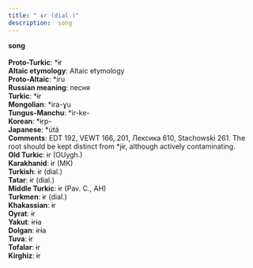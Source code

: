 ```yaml
---
title: " ɨr (dial.)"
description:  song
---
```

<strong> song</strong><br><br>
<strong>Proto-Turkic</strong>:  *ɨr<br>
<strong>Altaic etymology</strong>:  Altaic etymology<br>
<strong> Proto-Altaic</strong>:  *íru<br>
<strong>Russian meaning</strong>:  песня<br>
<strong>Turkic</strong>:  *ɨr<br>
<strong>Mongolian</strong>:  *ira-ɣu<br>
<strong>Tungus-Manchu</strong>:  *ir-ke-<br>
<strong>Korean</strong>:  *ɨrp-<br>
<strong>Japanese</strong>:  *útá<br>
<strong>Comments</strong>:  EDT 192, VEWT 166, 201, Лексика 610, Stachowski 261. The root should be kept distinct from *jɨr, although actively contaminating.<br>
<strong>Old Turkic</strong>:  ɨr (OUygh.)<br>
<strong>Karakhanid</strong>:  ɨr (MK)<br>
<strong>Turkish</strong>:  ɨr (dial.)<br>
<strong>Tatar</strong>:  ɨr (dial.)<br>
<strong>Middle Turkic</strong>:  ɨr (Pav. C., AH)<br>
<strong>Turkmen</strong>:  ɨr (dial.)<br>
<strong>Khakassian</strong>:  ɨr<br>
<strong>Oyrat</strong>:  ɨr<br>
<strong>Yakut</strong>:  ɨrɨa<br>
<strong>Dolgan</strong>:  ɨrɨa<br>
<strong>Tuva</strong>:  ɨr<br>
<strong>Tofalar</strong>:  ɨr<br>
<strong>Kirghiz</strong>:  ɨr<br>


